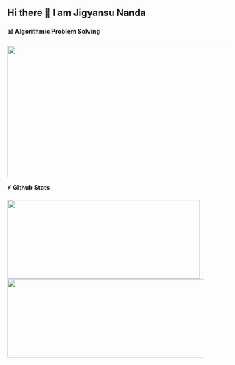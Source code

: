 ## Hi there 👋 I am Jigyansu Nanda

<!-- <p align="center">
  <a href="https://leetcode.com/Jigyansu/">
    <img src="https://cp-logo.vercel.app/leetcode/Jigyansu" alt="Leetcode rating" />
  </a>
</p> -->


<!--
**Jigyansu-Nanda/Jigyansu-Nanda** is a ✨ _special_ ✨ repository because its `README.md` (this file) appears on your GitHub profile.

Here are some ideas to get you started:

- 🔭 I’m currently working on ...
- 🌱 I’m currently learning ...
- 👯 I’m looking to collaborate on ...
- 🤔 I’m looking for help with ...
- 💬 Ask me about ...
- 📫 How to reach me: ...
- 😄 Pronouns: ...
- ⚡ Fun fact: ...
-->

#### 📊 Algorithmic Problem Solving

<p align="center">
<img height="300em" width="590em" src="https://leetcard.jacoblin.cool/Jigyansu?theme=dark&font=Karma&ext=contest"/>
</p>

<b>⚡ Github Stats</b>
<p float="left">
<img height="180em" width="440em" src="https://github-readme-stats.vercel.app/api?username=Jigyansu-Nanda&theme=gotham&show_icons=true&hide_border=true&&count_private=true&include_all_commits=true" /> 
<img height="180em" width="450em" src="https://github-readme-stats.vercel.app/api/top-langs/?username=Jigyansu-Nanda&theme=gotham&show_icons=true&hide_border=true&layout=compact&langs_count=8"/>
</p>
